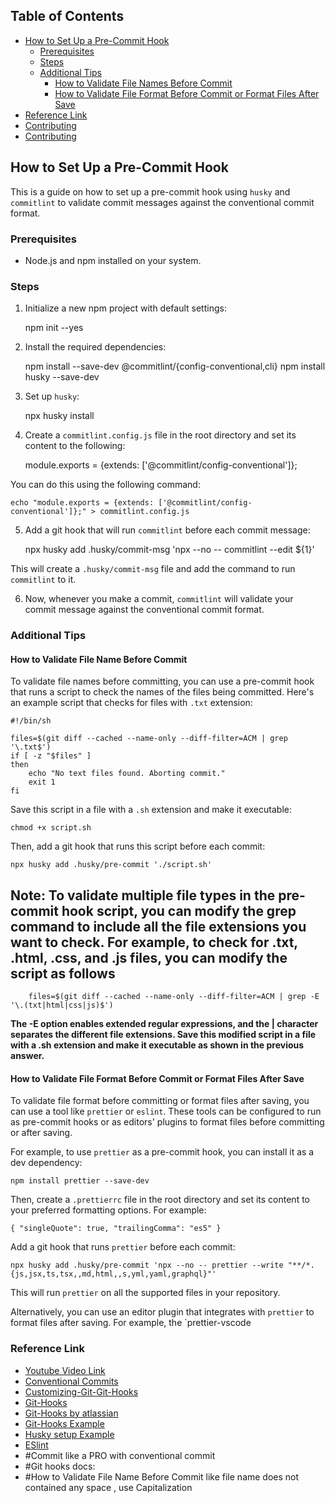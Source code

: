 ##

## Table of Contents

- [How to Set Up a Pre-Commit Hook](#how-to-set-up-a-pre-commit-hook)
  - [Prerequisites](#prerequisites)
  - [Steps](#steps)
  - [Additional Tips](#additional-tips)
    - [How to Validate File Names Before Commit](#how-to-validate-file-names-before-commit)
    - [How to Validate File Format Before Commit or Format Files After Save](#how-to-validate-file-format-before-commit-or-format-files-after-save)
- [Reference Link](#reference-link)
- [Contributing](#contributing)
- [Contributing](#contributing)

## How to Set Up a Pre-Commit Hook

This is a guide on how to set up a pre-commit hook using `husky` and `commitlint` to validate commit messages against the conventional commit format.

### Prerequisites

- Node.js and npm installed on your system.

### Steps

1. Initialize a new npm project with default settings:

   npm init --yes

2. Install the required dependencies:

   npm install --save-dev @commitlint/{config-conventional,cli} npm install husky --save-dev

3. Set up `husky`:

   npx husky install

4. Create a `commitlint.config.js` file in the root directory and set its content to the following:

   module.exports = {extends: ['@commitlint/config-conventional']};

You can do this using the following command:

    echo "module.exports = {extends: ['@commitlint/config-conventional']};" > commitlint.config.js

5. Add a git hook that will run `commitlint` before each commit message:

   npx husky add .husky/commit-msg 'npx --no -- commitlint --edit ${1}'

This will create a `.husky/commit-msg` file and add the command to run `commitlint` to it. 

6. Now, whenever you make a commit, `commitlint` will validate your commit message against the conventional commit format.

### Additional Tips

#### How to Validate File Name Before Commit

To validate file names before committing, you can use a pre-commit hook that runs a script to check the names of the files being committed. Here's an example script that checks for files with `.txt` extension:

    #!/bin/sh

    files=$(git diff --cached --name-only --diff-filter=ACM | grep '\.txt$')
    if [ -z "$files" ]
    then
        echo "No text files found. Aborting commit."
        exit 1
    fi

Save this script in a file with a `.sh` extension and make it executable:

    chmod +x script.sh

Then, add a git hook that runs this script before each commit:

    npx husky add .husky/pre-commit './script.sh'

## Note: To validate multiple file types in the pre-commit hook script, you can modify the grep command to include all the file extensions you want to check. For example, to check for .txt, .html, .css, and .js files, you can modify the script as follows

        files=$(git diff --cached --name-only --diff-filter=ACM | grep -E '\.(txt|html|css|js)$')

**The -E option enables extended regular expressions, and the | character separates the different file extensions. Save this modified script in a file with a .sh extension and make it executable as shown in the previous answer.**

#### How to Validate File Format Before Commit or Format Files After Save

To validate file format before committing or format files after saving, you can use a tool like `prettier` or `eslint`. These tools can be configured to run as pre-commit hooks or as editors' plugins to format files before committing or after saving.

For example, to use `prettier` as a pre-commit hook, you can install it as a dev dependency:

    npm install prettier --save-dev

Then, create a `.prettierrc` file in the root directory and set its content to your preferred formatting options. For example:

    { "singleQuote": true, "trailingComma": "es5" }

Add a git hook that runs `prettier` before each commit:

    npx husky add .husky/pre-commit 'npx --no -- prettier --write "**/*.{js,jsx,ts,tsx,,md,html,,s,yml,yaml,graphql}"'

This will run `prettier` on all the supported files in your repository.

Alternatively, you can use an editor plugin that integrates with `prettier` to format files after saving. For example, the \`prettier-vscode

### Reference Link

- [Youtube Video Link](https://www.youtube.com/watch?v=ny0xLzhvADk&list=PLitlfQssIkZcS438Or_bwAITthNdB_Fj7)
- [Conventional Commits](https://www.conventionalcommits.org/en/v1.0.0/)
- [Customizing-Git-Git-Hooks](https://git-scm.com/book/en/v2/Customizing-Git-Git-Hooks)
- [Git-Hooks](https://www.git-scm.com/docs/githooks)
- [Git-Hooks by atlassian](https://www.atlassian.com/git/tutorials/git-hooks)
- [Git-Hooks Example](https://github.com/mohokh67/git-hooks-example)
- [Husky setup Example](https://www.freecodecamp.org/news/how-to-add-commit-hooks-to-git-with-husky-to-automate-code-tasks/)
- [ESlint](https://www.youtube.com/playlist?list=PL_euSNU_eLbeVd_eDmWzUpEmXizWQRmEm)
- #Commit like a PRO with conventional commit
- #Git hooks docs:
- #How to Validate File Name Before Commit like file name does not contained any space , use Capitalization
